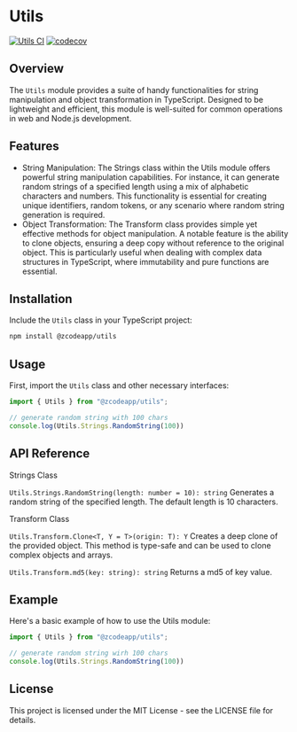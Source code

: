 # Utils

[![Utils CI](https://github.com/zcodeapp/msexpandable/actions/workflows/utils-workflow.yml/badge.svg?branch=main)](https://github.com/zcodeapp/msexpandable/actions/workflows/utils-workflow.yml) [![codecov](https://codecov.io/gh/zcodeapp/msexpandable/branch/main/graph/badge.svg?token=ZHJHX9L0CN&flag=utils)](https://app.codecov.io/gh/zcodeapp/msexpandable/tree/main/src%2Futils%2Fsrc)

## Overview

The `Utils` module provides a suite of handy functionalities for string manipulation and object transformation in TypeScript. Designed to be lightweight and efficient, this module is well-suited for common operations in web and Node.js development.

## Features

- String Manipulation: The Strings class within the Utils module offers powerful string manipulation capabilities. For instance, it can generate random strings of a specified length using a mix of alphabetic characters and numbers. This functionality is essential for creating unique identifiers, random tokens, or any scenario where random string generation is required.
- Object Transformation: The Transform class provides simple yet effective methods for object manipulation. A notable feature is the ability to clone objects, ensuring a deep copy without reference to the original object. This is particularly useful when dealing with complex data structures in TypeScript, where immutability and pure functions are essential.

## Installation

Include the `Utils` class in your TypeScript project:

```bash
npm install @zcodeapp/utils
```

## Usage

First, import the `Utils` class and other necessary interfaces:

```typescript
import { Utils } from "@zcodeapp/utils";

// generate random string with 100 chars
console.log(Utils.Strings.RandomString(100))

```

## API Reference

Strings Class

`Utils.Strings.RandomString(length: number = 10): string`
Generates a random string of the specified length. The default length is 10 characters.

Transform Class

`Utils.Transform.Clone<T, Y = T>(origin: T): Y`
Creates a deep clone of the provided object. This method is type-safe and can be used to clone complex objects and arrays.

`Utils.Transform.md5(key: string): string`
Returns a md5 of key value.

## Example

Here's a basic example of how to use the Utils module:

```typescript
import { Utils } from "@zcodeapp/utils";

// generate random string wirh 100 chars
console.log(Utils.Strings.RandomString(100))
```

## License

This project is licensed under the MIT License - see the LICENSE file for details.